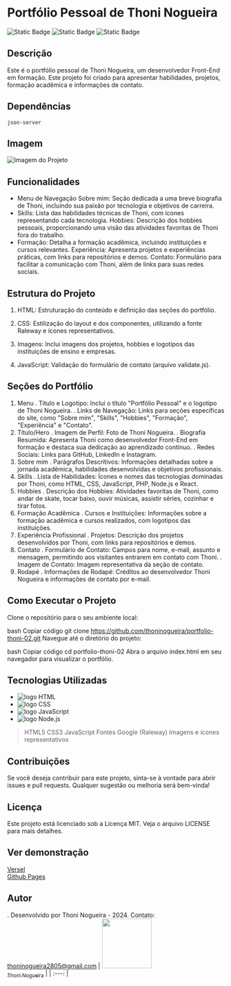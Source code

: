 # Portfólio Pessoal de Thoni Nogueira
![Static Badge](https://img.shields.io/badge/license-MIT-orange) ![Static Badge](https://img.shields.io/badge/dependency-json_server-orange) ![Static Badge](https://img.shields.io/badge/realese_date-May-orange)

## Descrição
Este é o portfólio pessoal de Thoni Nogueira, um desenvolvedor Front-End em formação. Este projeto foi criado para apresentar habilidades, projetos, formação acadêmica e informações de contato.
## Dependências 
`json-server`
## Imagem
![Imagem do Projeto](assets/captura_de_tela_portfolio.jpeg)
## Funcionalidades
* Menu de Navegação
Sobre mim: Seção dedicada a uma breve biografia de Thoni, incluindo sua paixão por tecnologia e objetivos de carreira.
* Skills: Lista das habilidades técnicas de Thoni, com ícones representando cada tecnologia.
Hobbies: Descrição dos hobbies pessoais, proporcionando uma visão das atividades favoritas de Thoni fora do trabalho.
* Formação: Detalha a formação acadêmica, incluindo instituições e cursos relevantes.
Experiência: Apresenta projetos e experiências práticas, com links para repositórios e demos.
Contato: Formulário para facilitar a comunicação com Thoni, além de links para suas redes sociais.
  
## Estrutura do Projeto
1. HTML: Estruturação do conteúdo e definição das seções do portfólio.

2. CSS: Estilização do layout e dos componentes, utilizando a fonte Raleway e ícones representativos.

3. Imagens: Inclui imagens dos projetos, hobbies e logotipos das instituições de ensino e empresas.

4. JavaScript: Validação do formulário de contato (arquivo validate.js).

## Seções do Portfólio
1. Menu
. Título e Logotipo: Inclui o título "Portfólio Pessoal" e o logotipo de Thoni Nogueira.
. Links de Navegação: Links para seções específicas do site, como "Sobre mim", "Skills", "Hobbies", "Formação", "Experiência" e "Contato".
2. Título/Hero
. Imagem de Perfil: Foto de Thoni Nogueira.
. Biografia Resumida: Apresenta Thoni como desenvolvedor Front-End em formação e destaca sua dedicação ao aprendizado contínuo.
. Redes Sociais: Links para GitHub, LinkedIn e Instagram.
3. Sobre mim
. Parágrafos Descritivos: Informações detalhadas sobre a jornada acadêmica, habilidades desenvolvidas e objetivos profissionais.
4. Skills
. Lista de Habilidades: Ícones e nomes das tecnologias dominadas por Thoni, como HTML, CSS, JavaScript, PHP, Node.js e React.
5. Hobbies
. Descrição dos Hobbies: Atividades favoritas de Thoni, como andar de skate, tocar baixo, ouvir músicas, assistir séries, cozinhar e tirar fotos.
6. Formação Acadêmica
. Cursos e Instituições: Informações sobre a formação acadêmica e cursos realizados, com logotipos das instituições.
7. Experiência Profissional
. Projetos: Descrição dos projetos desenvolvidos por Thoni, com links para repositórios e demos.
8. Contato
. Formulário de Contato: Campos para nome, e-mail, assunto e mensagem, permitindo aos visitantes entrarem em contato com Thoni.
. Imagem de Contato: Imagem representativa da seção de contato.
9. Rodapé
. Informações de Rodapé: Créditos ao desenvolvedor Thoni Nogueira e informações de contato por e-mail.

## Como Executar o Projeto
Clone o repositório para o seu ambiente local:

bash
Copiar código
git clone https://github.com/thoninogueira/portfolio-thoni-02.git
Navegue até o diretório do projeto:

bash
Copiar código
cd portfolio-thoni-02
Abra o arquivo index.html em seu navegador para visualizar o portfólio.

## Tecnologias Utilizadas
* <img src="https://img.shields.io/badge/HTML5-E34F26?style=for-the-badge&logo=html5&logoColor=white" alt="logo HTML">
* <img src="https://img.shields.io/badge/CSS3-1572B6?style=for-the-badge&logo=css3&logoColor=white" alt="logo CSS">
* <img src="https://img.shields.io/badge/JavaScript-323330?style=for-the-badge&logo=javascript&logoColor=F7DF1E" alt="logo JavaScript">
* <img src="https://img.shields.io/badge/Node.js-43853D?style=for-the-badge&logo=node.js&logoColor=white" alt="logo Node.js">
> HTML5
> CSS3
> JavaScript
> Fontes Google (Raleway)
> Imagens e ícones representativos

## Contribuições
Se você deseja contribuir para este projeto, sinta-se à vontade para abrir issues e pull requests. Qualquer sugestão ou melhoria será bem-vinda!

## Licença
Este projeto está licenciado sob a Licença MIT. Veja o arquivo LICENSE para mais detalhes.

## Ver demonstração
[Versel](https://challenge-one-alurageek-main.vercel.app/)<br>
[Github Pages](https://thoninogueira.github.io/portfolio-02-main/)<br>


## Autor
. Desenvolvido por Thoni Nogueira - 2024. Contato: thoninogueira2805@gmail.com
| [<img loading="lazy" src="https://avatars.githubusercontent.com/u/154802638?s=400&u=11fcb6503047b8538cf2bd2071b739954f484fe1&v=4" width=115><br><sub text-decoration="none">Thoni Nogueira</sub>](https://github.com/thoninogueira) |
| :---: |

